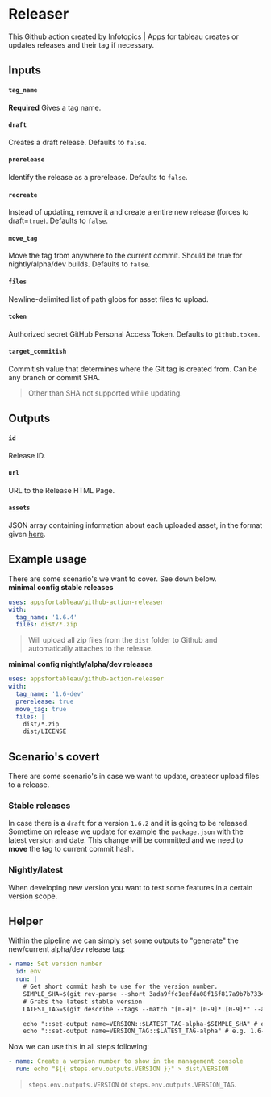 # Releaser

This Github action created by Infotopics | Apps for tableau creates or updates releases and their tag if necessary.

## Inputs

#### `tag_name`

**Required** Gives a tag name.

#### `draft`

Creates a draft release. Defaults to `false`.

#### `prerelease`

Identify the release as a prerelease. Defaults to `false`.

#### `recreate`

Instead of updating, remove it and create a entire new release (forces to draft=`true`). Defaults to `false`.

#### `move_tag`

Move the tag from anywhere to the current commit. Should be true for nightly/alpha/dev builds. Defaults to `false`.

#### `files`

Newline-delimited list of path globs for asset files to upload.

#### `token`

Authorized secret GitHub Personal Access Token. Defaults to `github.token`.

#### `target_commitish`

Commitish value that determines where the Git tag is created from. Can be any branch or commit SHA.

> Other than SHA not supported while updating.

## Outputs

#### `id`

Release ID.

#### `url`

URL to the Release HTML Page.

#### `assets`

JSON array containing information about each uploaded asset, in the format given [here](https://docs.github.com/en/rest/reference/repos#upload-a-release-asset--code-samples).

## Example usage

There are some scenario's we want to cover. See down below.  
**minimal config stable releases**

```yml
uses: appsfortableau/github-action-releaser
with:
  tag_name: '1.6.4'
  files: dist/*.zip
```

> Will upload all zip files from the `dist` folder to Github and automatically attaches to the release.

**minimal config nightly/alpha/dev releases**

```yml
uses: appsfortableau/github-action-releaser
with:
  tag_name: '1.6-dev'
  prerelease: true
  move_tag: true
  files: |
    dist/*.zip
    dist/LICENSE
```

## Scenario's covert

There are some scenario's in case we want to update, createor upload files to a release.

### Stable releases

In case there is a `draft` for a version `1.6.2` and it is going to be released.
Sometime on release we update for example the `package.json` with the latest version and date. This change will be committed and we need to **move** the tag to current commit hash.

### Nightly/latest

When developing new version you want to test some features in a certain version scope.

## Helper

Within the pipeline we can simply set some outputs to "generate" the new/current alpha/dev release tag:

```yml
- name: Set version number
  id: env
  run: |
    # Get short commit hash to use for the version number.
    SIMPLE_SHA=$(git rev-parse --short 3ada9ffc1eefda08f16f817a9b7b7334afb762e9)
    # Grabs the latest stable version
    LATEST_TAG=$(git describe --tags --match "[0-9]*.[0-9]*.[0-9]*" --abbrev=0 | awk -F \. 'BEGIN {OFS="."} {print $1,$2}' FS=".")

    echo "::set-output name=VERSION::$LATEST_TAG-alpha-$SIMPLE_SHA" # e.g. 1.6-alpha-as34fD2
    echo "::set-output name=VERSION_TAG::$LATEST_TAG-alpha" # e.g. 1.6-alpha
```

Now we can use this in all steps following:

```yml
- name: Create a version number to show in the management console
  run: echo "${{ steps.env.outputs.VERSION }}" > dist/VERSION
```

> `steps.env.outputs.VERSION` or `steps.env.outputs.VERSION_TAG`.
